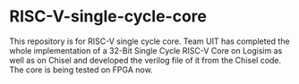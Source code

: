 # RISC-V-single-cycle-core
This repository is for RISC-V single cycle core. 
Team UIT has completed the whole implementation of a 32-Bit Single Cycle RISC-V Core on Logisim as well as on Chisel and developed the verilog file of it from the Chisel code. The core is being tested on FPGA now. 
